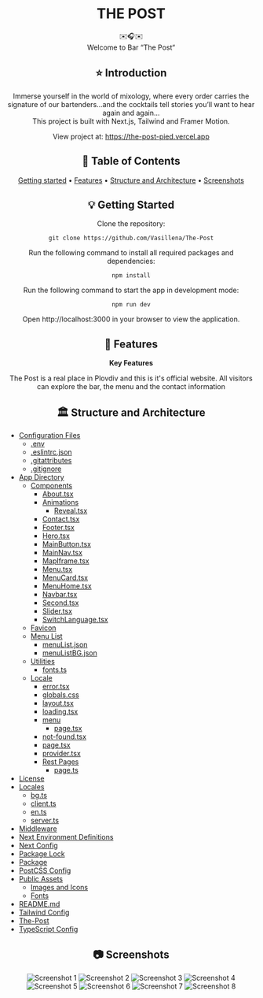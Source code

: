 <div align="center">
<h1 align="center">THE POST</h1>
  ✉️🎧✉️
  <br/>
Welcome to Bar “The Post“
   <br/>

## ⭐️  Introduction

Immerse yourself in the world of mixology, where every order carries the signature of our bartenders...and the cocktails tell stories
you’ll want to hear again and again...
   <br/>
This project is built with Next.js, Tailwind and Framer Motion.

View project at: https://the-post-pied.vercel.app


## 📜 Table of Contents
[Getting started](#getting-started) •
[Features](#features) •
[Structure and Architecture](#structure-and-architecture) •
[Screenshots](#screenshots)

## 💡 Getting Started
Clone the repository:
```
git clone https://github.com/Vasillena/The-Post
```
Run the following command to install all required packages and dependencies:
```
npm install
```
Run the following command to start the app in development mode:
```
npm run dev
```
Open http://localhost:3000 in your browser to view the application.

## 🧸 Features

**Key Features**

The Post is a real place in Plovdiv and this is it's official website. All visitors can explore the bar, the menu and the contact information

## 🏛️ Structure and Architecture
</div>

- [Configuration Files](#configuration-files)
  - [.env](./.env)
  - [.eslintrc.json](./.eslintrc.json)
  - [.gitattributes](./.gitattributes)
  - [.gitignore](./.gitignore)
- [App Directory](#app-directory)
  - [Components](#components)
    - [About.tsx](./app/components/About.tsx)
    - [Animations](#animations)
      - [Reveal.tsx](./app/components/Animations/Reveal.tsx)
    - [Contact.tsx](./app/components/Contact.tsx)
    - [Footer.tsx](./app/components/Footer.tsx)
    - [Hero.tsx](./app/components/Hero.tsx)
    - [MainButton.tsx](./app/components/MainButton.tsx)
    - [MainNav.tsx](./app/components/MainNav.tsx)
    - [MapIframe.tsx](./app/components/MapIframe.tsx)
    - [Menu.tsx](./app/components/Menu.tsx)
    - [MenuCard.tsx](./app/components/MenuCard.tsx)
    - [MenuHome.tsx](./app/components/MenuHome.tsx)
    - [Navbar.tsx](./app/components/Navbar.tsx)
    - [Second.tsx](./app/components/Second.tsx)
    - [Slider.tsx](./app/components/Slider.tsx)
    - [SwitchLanguage.tsx](./app/components/SwitchLanguage.tsx)
  - [Favicon](./app/favicon.ico)
  - [Menu List](#menu-list)
    - [menuList.json](./app/menuList/menuList.json)
    - [menuListBG.json](./app/menuList/menuListBG.json)
  - [Utilities](#utilities)
    - [fonts.ts](./app/utils/fonts.ts)
  - [Locale](#locale)
    - [error.tsx](./app/[locale]/error.tsx)
    - [globals.css](./app/[locale]/globals.css)
    - [layout.tsx](./app/[locale]/layout.tsx)
    - [loading.tsx](./app/[locale]/loading.tsx)
    - [menu](#menu)
      - [page.tsx](./app/[locale]/menu/page.tsx)
    - [not-found.tsx](./app/[locale]/not-found.tsx)
    - [page.tsx](./app/[locale]/page.tsx)
    - [provider.tsx](./app/[locale]/provider.tsx)
    - [Rest Pages](#rest-pages)
      - [page.ts](./app/[locale]/[rest]/page.ts)
- [License](#license)
- [Locales](#locales)
  - [bg.ts](./locales/bg.ts)
  - [client.ts](./locales/client.ts)
  - [en.ts](./locales/en.ts)
  - [server.ts](./locales/server.ts)
- [Middleware](./middleware.ts)
- [Next Environment Definitions](./next-env.d.ts)
- [Next Config](./next.config.mjs)
- [Package Lock](./package-lock.json)
- [Package](./package.json)
- [PostCSS Config](./postcss.config.mjs)
- [Public Assets](#public-assets)
  - [Images and Icons](#images-and-icons)
  - [Fonts](#fonts)
- [README.md](./README.md)
- [Tailwind Config](./tailwind.config.ts)
- [The-Post](./The-Post)
- [TypeScript Config](./tsconfig.json)




<div align="center">
  
## 📷 Screenshots


![Screenshot 1](https://github.com/user-attachments/assets/616734c9-874c-4394-b960-f8aecb0bc360)
![Screenshot 2](https://github.com/user-attachments/assets/bddf1d0d-00c1-402e-9140-f5444c1d9388)
![Screenshot 3](https://github.com/user-attachments/assets/4aff5590-b6ba-438a-9181-cc4210c1ea0b)
![Screenshot 4](https://github.com/user-attachments/assets/23694cda-4304-4961-be45-8b99f7821447)
![Screenshot 5](https://github.com/user-attachments/assets/09860e76-225b-4eee-8fd7-21e1182a416e)
![Screenshot 6](https://github.com/user-attachments/assets/bab7c6fc-edbf-4a3d-bbbd-3faf9c734db0)
![Screenshot 7](https://github.com/user-attachments/assets/5f976b9d-5085-4655-87d3-295e5788d78e)
![Screenshot 8](https://github.com/user-attachments/assets/48b02a67-6d7a-476a-92fc-2c7774c2a2f8)


</div>
